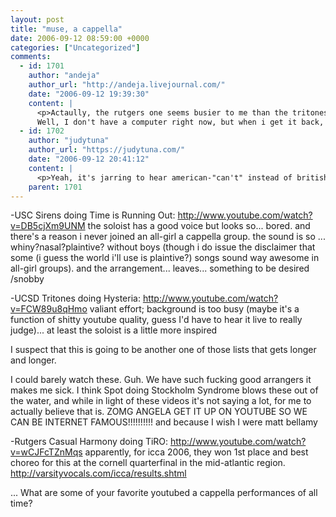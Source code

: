 ```yaml
---
layout: post
title: "muse, a cappella"
date: 2006-09-12 08:59:00 +0000
categories: ["Uncategorized"]
comments:
  - id: 1701
    author: "andeja"
    author_url: "http://andeja.livejournal.com/"
    date: "2006-09-12 19:39:30"
    content: |
      <p>Actaully, the rutgers one seems busier to me than the tritones.  The chorus is total chaos.  It's also funny hearing it with the soloist's twangy accent sometimes.  On of all their major flaws is not paying more attention to the harmony to the solo.  the tritones alomst completely ignore it.  To me, that's a big part of Muse songs, and why they sound so grand<br />
      Well, I don't have a computer right now, but when i get it back, i'll put our performance of stockholme syndrome on it and you can see if it's youtube-ready.</p>
  - id: 1702
    author: "judytuna"
    author_url: "https://judytuna.com/"
    date: "2006-09-12 20:41:12"
    content: |
      <p>Yeah, it's jarring to hear american-"can't" instead of british-"cahn't stop me screaming out," though I've noticed in live videos that he sings "can't" now. D: and I've seen better choreography in my life... hahaa I'm so stuck up.</p>
    parent: 1701
---
```


-USC Sirens doing Time is Running Out: http://www.youtube.com/watch?v=DB5cjXm9UNM
the soloist has a good voice but looks so... bored. and there's a reason i never joined an all-girl a cappella group. the sound is so ... whiny?nasal?plaintive? without boys (though i do issue the disclaimer that some (i guess the world i'll use is plaintive?) songs sound way awesome in all-girl groups). and the arrangement... leaves... something to be desired /snobby

-UCSD Tritones doing Hysteria: http://www.youtube.com/watch?v=FCW89u8qHmo
valiant effort; background is too busy (maybe it's a function of shitty youtube quality, guess I'd have to hear it live to really judge)... at least the soloist is a little more inspired

I suspect that this is going to be another one of those lists that gets longer and longer.

I could barely watch these. Guh. We have such fucking good arrangers it makes me sick. I think Spot doing Stockholm Syndrome blows these out of the water, and while in light of these videos it's not saying a lot, for me to actually believe that is. ZOMG ANGELA GET IT UP ON YOUTUBE SO WE CAN BE INTERNET FAMOUS!!!!!!!!!! and because I wish I were matt bellamy

-Rutgers Casual Harmony doing TiRO: http://www.youtube.com/watch?v=wCJFcTZnMqs
apparently, for icca 2006, they won 1st place and best choreo for this at the cornell quarterfinal in the mid-atlantic region. http://varsityvocals.com/icca/results.shtml

...
What are some of your favorite youtubed a cappella performances of all time?